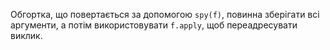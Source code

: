 Обгортка, що повертається за допомогою `spy(f)`, повинна зберігати всі аргументи, а потім використовувати `f.apply`, щоб переадресувати виклик.
